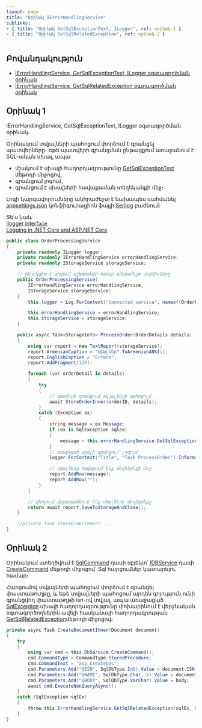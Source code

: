 ```yaml
---
layout: page
title: "Օրինակ IErrorHandlingService" 
sublinks:
- { title: "Օրինակ GetSqlExceptionText, ILogger", ref: օրինակ-1 }
- { title: "Օրինակ GetSqlRelatedException", ref: օրինակ-2 }
---
```


## Բովանդակություն
- [IErrorHandlingService, GetSqlExceptionText, ILogger օգտագործման օրինակ](#օրինակ-1)
- [IErrorHandlingService, GetSqlRelatedException օգտագործման օրինակ](#օրինակ-2)

## Օրինակ 1

IErrorHandlingService, GetSqlExceptionText, ILogger օգտագործման օրինակ։

Օրինակում տվյալների պահոցում փորձում է գրանցել պատվերները։ 
Եթե պատվերի գրանցման ընթացքում առաջանում է SQL-ական սխալ, ապա
- մշակում է սխալի հաղորդագրությունը [GetSqlExceptionText](../services/IErrorHandlingService/GetSqlExceptionText.md) մեթոդի միջոցով,
- գրանցում լոգում,
- գրանցում է սխալների հավաքաման տեղեկանքի մեջ։

Լոգի կարգավորումները անհրաժեշտ է նախապես սահմանել [appsettings.json](../../project/appsettings_json.md) կոնֆիգուրացիոն ֆայլի [Serilog](../../project/appsettings_json.md#serilog) բաժնում:

Տե՛ս նաև  
[Ilogger interface](https://learn.microsoft.com/en-us/dotnet/api/microsoft.extensions.logging.ilogger)  
[Logging in .NET Core and ASP.NET Core](https://learn.microsoft.com/en-us/aspnet/core/fundamentals/logging)

```c#
public class OrderProcessingService
{
    private readonly ILogger logger;
    private readonly IErrorHandlingService errorHandlingService;
    private readonly IStorageService storageService;

    // ինյեկցիա է արվում աշխատանքի համար անհրաժեշտ սերվիսները
    public OrderProcessingService(
        IErrorHandlingService errorHandlingService, 
        IStorageService storageService)
    {
        this.logger = Log.ForContext("Connected service", nameof(OrderProcessingService));

        this.errorHandlingService = errorHandlingService;
        this.storageService = storageService;
    }

    public async Task<StorageInfo> ProcessOrder(OrderDetails details)
    {
        using var report = new TextReport(storageService);
        report.ArmenianCaption = "Սխալներ".ToArmenianANSI();
        report.EnglishCaption = "Errors";
        report.AddFragment(120);

        foreach (var orderDetail in details)
        {
            try
            {
                // պատվերի գրանցում տվյալների պահոցում
                await StoreOrderInner(orderID, details);
            }
            catch (Exception ex)
            {
                string message = ex.Message;
                if (ex is SqlException sqlex)
                {
                    message = this.errorHandlingService.GetSqlExceptionText(sqlex);
                }
                // առաջացած սխալի գրանցում լոգում
                logger.ForContext("Title", "Task ProcessOrder").Information(message);

                // սխալները հավաքում ենք տեղեկանքի մեջ
                report.AddRow(message);
                report.AddRow("");
            }
        }

        // վերջում վերադարձնում ենք սխալների տեղեկանքը
        return await report.SaveToStorageAndClose();
    }

    //private Task StoreOrderInner( ...
}
```

## Օրինակ 2

Օրինակում ստեղծվում է [SqlCommand](https://learn.microsoft.com/en-us/dotnet/api/microsoft.data.sqlclient.sqlcommand) դասի օբյեկտ՝ [IDBService](../services/IDBService.md) դասի [CreateCommand](../services/IDBService/CreateCommand.md) մեթոդի միջոցով` Sql հարցումներ կատարելու համար։

Հարցումով տվյալների պահոցում փորձում է գրանցել փաստաթուղթը, և եթե տվյալների պահոցում արդեն գոյություն ունի գրանցվող փաստաթղթի isn-ով տվյալ, ապա առաջացած [SqlException](https://learn.microsoft.com/en-us/dotnet/api/microsoft.data.sqlclient.sqlexception) սխալի հաղորդագրությունը փոխարինում է վերջնական օգտագործողներին ավելի հասկանալի հաղորդագրության [GetSqlRelatedException](../services/IErrorHandlingService/GetSqlRelatedException.md)մեթոդի միջոցով։

```c#
private async Task CreateDocumentInner(Document document)
{
    try
    {
        using var cmd = this.DbService.CreateCommand();
        cmd.CommandType = CommandType.StoredProcedure;
        cmd.CommandText = "asp_CreateDoc";
        cmd.Parameters.Add("@ISN", SqlDbType.Int).Value = document.ISN;
        cmd.Parameters.Add("@NAME", SqlDbType.Char, 8).Value = document.Description.DocType;
        cmd.Parameters.Add("@BODY", SqlDbType.VarChar).Value = body;
        await cmd.ExecuteNonQueryAsync();
    }
    catch (SqlException sqlEx)
    {
        throw this.ErrorHandlingService.GetSqlRelatedException(sqlEx, $"Համակարգի սիստեմային {document.ISN} համարի(ISN) կրկնություն");
    }
}
```
